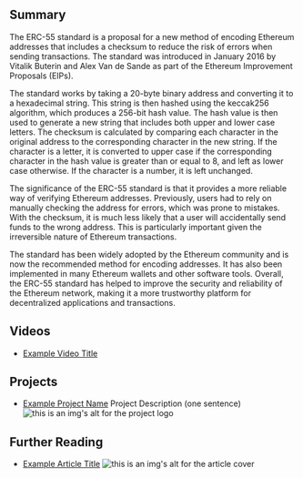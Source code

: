 ## Summary

The ERC-55 standard is a proposal for a new method of encoding Ethereum addresses that includes a checksum to reduce the risk of errors when sending transactions. The standard was introduced in January 2016 by Vitalik Buterin and Alex Van de Sande as part of the Ethereum Improvement Proposals (EIPs).

The standard works by taking a 20-byte binary address and converting it to a hexadecimal string. This string is then hashed using the keccak256 algorithm, which produces a 256-bit hash value. The hash value is then used to generate a new string that includes both upper and lower case letters. The checksum is calculated by comparing each character in the original address to the corresponding character in the new string. If the character is a letter, it is converted to upper case if the corresponding character in the hash value is greater than or equal to 8, and left as lower case otherwise. If the character is a number, it is left unchanged.

The significance of the ERC-55 standard is that it provides a more reliable way of verifying Ethereum addresses. Previously, users had to rely on manually checking the address for errors, which was prone to mistakes. With the checksum, it is much less likely that a user will accidentally send funds to the wrong address. This is particularly important given the irreversible nature of Ethereum transactions.

The standard has been widely adopted by the Ethereum community and is now the recommended method for encoding addresses. It has also been implemented in many Ethereum wallets and other software tools. Overall, the ERC-55 standard has helped to improve the security and reliability of the Ethereum network, making it a more trustworthy platform for decentralized applications and transactions.

## Videos

- [Example Video Title](https://www.youtube.com/watch?v=TDGq4aeevgY)

## Projects

- [Example Project Name](https://xxxx.xxx/xxxxx) Project Description (one sentence) ![this is an img's alt for the project logo](https://xxxx.xxx/project-logo.xxx)

## Further Reading

- [Example Article Title](https://xxxx.xxx/xxxxx) ![this is an img's alt for the article cover](https://xxxx.xxx/article-cover.xxx)
